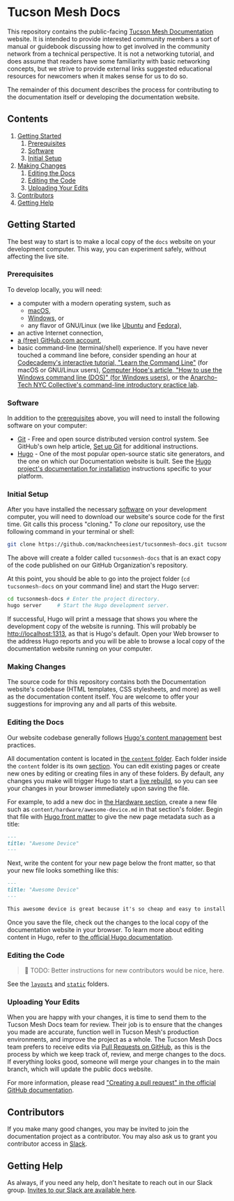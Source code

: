 # Tucson Mesh Docs

This repository contains the public-facing [Tucson Mesh Documentation](https://mackncheesiest.github.io/tucsonmesh-docs/) website. It is intended to provide interested community members a sort of manual or guidebook discussing how to get involved in the community network from a technical perspective. It is not a networking tutorial, and does assume that readers have some familiarity with basic networking concepts, but we strive to provide external links suggested educational resources for newcomers when it makes sense for us to do so.

The remainder of this document describes the process for contributing to the documentation itself or developing the documentation website.

## Contents

1. [Getting Started](#getting-started)
    1. [Prerequisites](#prerequisites)
    1. [Software](#software)
    1. [Initial Setup](#initial-setup)
1. [Making Changes](#making-changes)
    1. [Editing the Docs](#editing-the-docs)
    1. [Editing the Code](#editing-the-code)
    1. [Uploading Your Edits](#uploading-your-edits)
1. [Contributors](#contributors)
1. [Getting Help](#getting-help)

## Getting Started

The best way to start is to make a local copy of the `docs` website on your development computer. This way, you can experiment safely, without affecting the live site.

### Prerequisites

To develop locally, you will need:

* a computer with a modern operating system, such as
    * [macOS](https://www.apple.com/macos/),
    * [Windows](https://www.microsoft.com/windows/), or
    * any flavor of GNU/Linux (we like [Ubuntu](https://ubuntu.com/download/desktop) and [Fedora](https://getfedora.org/workstation/)),
* an active Internet connection,
* [a (free) GitHub.com account](https://github.com/join),
* basic command-line (terminal/shell) experience. If you have never touched a command line before, consider spending an hour at [Codecademy's interactive tutorial, "Learn the Command Line"](https://www.codecademy.com/learn/learn-the-command-line) (for macOS or GNU/Linux users), [Computer Hope's article, "How to use the Windows command line (DOS)" (for Windows users)](http://www.computerhope.com/issues/chusedos.htm), or the [Anarcho-Tech NYC Collective's command-line introductory practice lab](https://github.com/AnarchoTechNYC/meta/blob/master/train-the-trainers/practice-labs/securing-a-shell-account-on-a-shared-server/README.md).

### Software

In addition to the [prerequisites](#prerequisites) above, you will need to install the following software on your computer:

* [Git](https://git-scm.com/) - Free and open source distributed version control system. See GitHub's own help article, [Set up Git](https://help.github.com/en/articles/set-up-git) for additional instructions.
* [Hugo](https://gohugo.io/) - One of the most popular open-source static site generators, and the one on which our Documentation website is built. See the [Hugo project's documentation for installation](https://gohugo.io/getting-started/installing/) instructions specific to your platform.

### Initial Setup

After you have installed the necessary [software](#software) on your development computer, you will need to download our website's source code for the first time. Git calls this process "cloning." To *clone* our repository, use the following command in your terminal or shell:

```bash
git clone https://github.com/mackncheesiest/tucsonmesh-docs.git tucsonmesh-docs
```

The above will create a folder called `tucsonmesh-docs` that is an exact copy of the code published on our GitHub Organization's repository.

At this point, you should be able to go into the project folder (`cd tucsonmesh-docs` on your command line) and start the Hugo server:

```bash
cd tucsonmesh-docs # Enter the project directory.
hugo server     # Start the Hugo development server.
```

If successful, Hugo will print a message that shows you where the development copy of the website is running. This will probably be [http://localhost:1313](http://localhost:1313/), as that is Hugo's default. Open your Web browser to the address Hugo reports and you will be able to browse a local copy of the documentation website running on your computer.

### Making Changes

The source code for this repository contains both the Documentation website's codebase (HTML templates, CSS stylesheets, and more) as well as the documentation content itself. You are welcome to offer your suggestions for improving any and all parts of this website.

### Editing the Docs

Our website codebase generally follows [Hugo's content management](https://gohugo.io/content-management/) best practices.

All documentation content is located in [the `content` folder](content/). Each folder inside the `content` folder is its own [section](https://gohugo.io/content-management/sections/). You can edit existing pages or create new ones by editing or creating files in any of these folders. By default, any changes you make will trigger Hugo to start a [live rebuild](https://gohugo.io/getting-started/usage/#livereload), so you can see your changes in your browser immediately upon saving the file.

For example, to add a new doc in [the Hardware section](content/hardware/), create a new file such as `content/hardware/awesome-device.md` in that section's folder. Begin that file with [Hugo front matter](https://gohugo.io/content-management/front-matter/) to give the new page metadata such as a title:

```markdown
---
title: "Awesome Device"
---
```

Next, write the content for your new page below the front matter, so that your new file looks something like this:

```markdown
---
title: "Awesome Device"
---

This awesome device is great because it's so cheap and easy to install!
```

Once you save the file, check out the changes to the local copy of the documentation website in your browser. To learn more about editing content in Hugo, refer to [the official Hugo documentation](https://gohugo.io/documentation/).

### Editing the Code

> :construction: TODO: Better instructions for new contributors would be nice, here.

See the [`layouts`](layouts/) and [`static`](static/) folders.

### Uploading Your Edits

When you are happy with your changes, it is time to send them to the Tucson Mesh Docs team for review. Their job is to ensure that the changes you made are accurate, function well in Tucson Mesh's production environments, and improve the project as a whole. The Tucson Mesh Docs team prefers to receive edits via [Pull Requests on GitHub](https://help.github.com/en/articles/about-pull-requests), as this is the process by which we keep track of, review, and merge changes to the docs. If everything looks good, someone will merge your changes in to the main branch, which will update the public docs website.

For more information, please read ["Creating a pull request" in the official GitHub documentation](https://help.github.com/en/articles/creating-a-pull-request).

## Contributors

If you make many good changes, you may be invited to join the documentation project as a contributor. You may also ask us to grant you contributor access in [Slack](no-link-here-yet).

## Getting Help

As always, if you need any help, don't hesitate to reach out in our Slack group. [Invites to our Slack are available here](no-link-here-yet).
